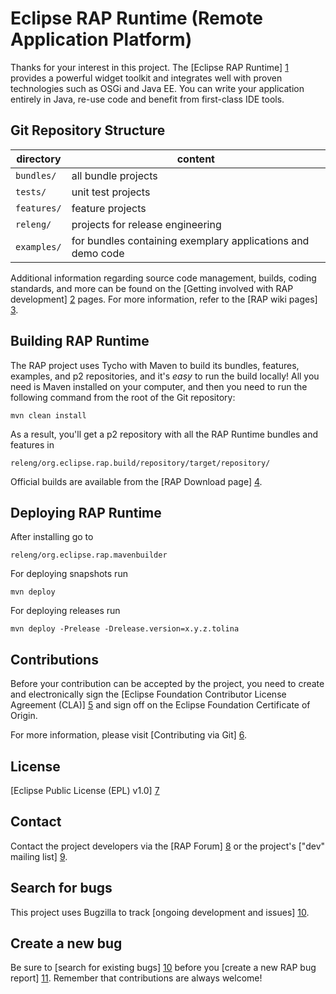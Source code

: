 Eclipse RAP Runtime (Remote Application Platform)
=================================================

Thanks for your interest in this project. The [Eclipse RAP Runtime] [1]
provides a powerful widget toolkit and integrates well with proven
technologies such as OSGi and Java EE. You can write your application
entirely in Java, re-use code and benefit from first-class IDE tools.

Git Repository Structure
------------------------

| directory   | content                                                     |
|-------------|-------------------------------------------------------------|
| `bundles/`  | all bundle projects                                         |
| `tests/`    | unit test projects                                          |
| `features/` | feature projects                                            |
| `releng/`   | projects for release engineering                            |
| `examples/` | for bundles containing exemplary applications and demo code | 

Additional information regarding source code management, builds, coding
standards, and more can be found on the
[Getting involved with RAP development] [2] pages. For more information,
refer to the [RAP wiki pages] [3].

Building RAP Runtime
--------------------

The RAP project uses Tycho with Maven to build its bundles, features,
examples, and p2 repositories, and it's *easy* to run the build locally!
All you need is Maven installed on your computer, and then you need to
run the following command from the root of the Git repository:

    mvn clean install

As a result, you'll get a p2 repository with all the RAP Runtime bundles and
features in

    releng/org.eclipse.rap.build/repository/target/repository/

Official builds are available from the [RAP Download page] [4].

Deploying RAP Runtime
---------------------

After installing go to 

    releng/org.eclipse.rap.mavenbuilder
    
For deploying snapshots run

    mvn deploy 

For deploying releases run

    mvn deploy -Prelease -Drelease.version=x.y.z.tolina


Contributions
-------------

Before your contribution can be accepted by the project, you need to create
and electronically sign the
[Eclipse Foundation Contributor License Agreement (CLA)] [5] and sign off 
on the Eclipse Foundation Certificate of Origin.

For more information, please visit [Contributing via Git] [6].

License
-------

[Eclipse Public License (EPL) v1.0] [7]

Contact
-------

Contact the project developers via the [RAP Forum] [8] or the project's
["dev" mailing list] [9].

Search for bugs
---------------

This project uses Bugzilla to track [ongoing development and issues] [10].

Create a new bug
----------------

Be sure to [search for existing bugs] [10] before you
[create a new RAP bug report] [11]. Remember that contributions are always
welcome!


[1]: http://eclipse.org/rap
[2]: http://www.eclipse.org/rap/getting-involved/
[3]: http://wiki.eclipse.org/RAP/
[4]: http://www.eclipse.org/rap/downloads/
[5]: http://www.eclipse.org/legal/CLA.php
[6]: http://wiki.eclipse.org/Development_Resources/Contributing_via_Git
[7]: http://wiki.eclipse.org/EPL
[8]: http://www.eclipse.org/forums/eclipse.technology.rap
[9]: https://dev.eclipse.org/mailman/listinfo/rap-dev
[10]: https://bugs.eclipse.org/bugs/buglist.cgi?product=RAP
[11]: https://bugs.eclipse.org/bugs/enter_bug.cgi?product=RAP
